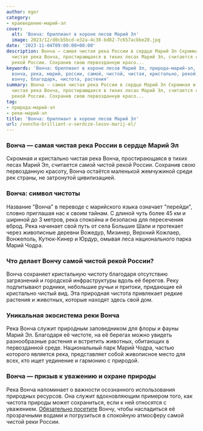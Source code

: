 ```yaml
---
author: egor
category:
- краеведение-марий-эл
cover:
  alt: 'Вонча: бриллиант в короне лесов Марий Эл'
  image: 2023/12/d0cb5bcd-e32a-4c38-bd82-7c657acbbe20.jpg
date: '2023-11-04T09:00:00+00:00'
description: Вонча — самая чистая река России в сердце Марий Эл Скромная и кристально
  чистая река Вонча, простирающаяся в тихих лесах Марий Эл, считается самой чистой
  рекой России. Сохранив свою первозданную красо...
keywords: 'Вонча: бриллиант в короне лесов Марий Эл, природа-марий-эл, реки-марий-эл,
  вонча, река, марий, россии, самой, чистой, чистая, кристально, рекой, свой, чодра,
  вончу, благодаря, чистота, растения'
summary: Вонча — самая чистая река России в сердце Марий Эл Скромная и кристально
  чистая река Вонча, простирающаяся в тихих лесах Марий Эл, считается самой чистой
  рекой России. Сохранив свою первозданную красо...
tag:
- природа-марий-эл
- реки-марий-эл
title: 'Вонча: бриллиант в короне лесов Марий Эл'
url: /voncha-brilliant-v-serdcze-lesov-marij-el/
---
```


### Вонча — самая чистая река России в сердце Марий Эл

Скромная и кристально чистая река Вонча, простирающаяся в тихих лесах Марий Эл, считается самой чистой рекой России. Сохранив свою первозданную красоту, Вонча остаётся маленькой жемчужиной среди рек страны, не затронутой цивилизацией.

### Вонча: символ чистоты

Название "Вонча" в переводе с марийского языка означает "перейди", словно приглашая нас к своим тайнам. С длиной чуть более 45 км и шириной до 3 метров, река спокойна и безопасна для пересечения вброд. Река начинает свой путь от села Большие Шали и протекает через живописные деревни Вожедур, Мизинер, Верхний Кожлаер, Вонжеполь, Кутюк-Кинер и Юрдур, омывая леса национального парка Марий Чодра.

### Что делает Вончу самой чистой рекой России?

Вонча сохраняет кристальную чистоту благодаря отсутствию загрязнений и городской инфраструктуры вдоль её берегов. Реку подпитывают родники, небольшие ручьи и притоки, придающие ей кристально чистый вид. Эта природная чистота привлекает редкие растения и животных, которые находят здесь свой дом.

### Уникальная экосистема реки Вонча

Река Вонча служит природным заповедником для флоры и фауны Марий Эл. Благодаря её чистоте, на её берегах можно увидеть разнообразные растения и встретить животных, обитающих в первозданной среде. Национальный парк Марий Чодра, частью которого является река, представляет собой живописное место для всех, кто ищет уединение и гармонию с природой.

### Вонча — призыв к уважению и охране природы

Река Вонча напоминает о важности осознанного использования природных ресурсов. Она служит вдохновляющим примером того, как чистота природы может сохраниться, если к ней относятся с уважением. [Обязательно посетите](/ekskursii-bolshaya-kokshaga/) Вончу, чтобы насладиться её прозрачными водами и погрузиться в спокойную атмосферу самой чистой реки России.